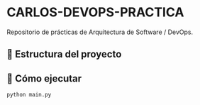 # CARLOS-DEVOPS-PRACTICA

Repositorio de prácticas de Arquitectura de Software / DevOps.

## 📂 Estructura del proyecto


## 🚀 Cómo ejecutar

```bash
python main.py
